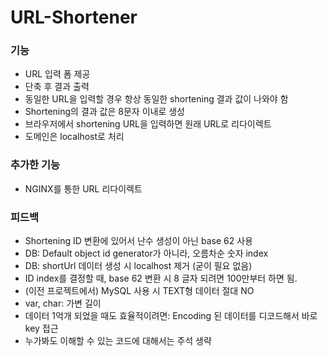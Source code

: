 # URL-Shortener

### 기능
- URL 입력 폼 제공
- 단축 후 결과 출력
- 동일한 URL을 입력할 경우 항상 동일한 shortening 결과 값이 나와야 함
- Shortening의 결과 값은 8문자 이내로 생성
- 브라우저에서 shortening URL을 입력하면 원래 URL로 리다이렉트
- 도메인은 localhost로 처리

### 추가한 기능
- NGINX를 통한 URL 리다이렉트

### 피드백
- Shortening ID 변환에 있어서 난수 생성이 아닌 base 62 사용
- DB: Default object id generator가 아니라, 오름차순 숫자 index
- DB: shortUrl 데이터 생성 시 localhost 제거 (굳이 필요 없음)
- ID index를 결정할 때, base 62 변환 시 8 글자 되려면 100만부터 하면 됨.
- (이전 프로젝트에서) MySQL 사용 시 TEXT형 데이터 절대 NO
- var, char: 가변 길이
- 데이터 1억개 되었을 때도 효율적이려면: Encoding 된 데이터를 디코드해서 바로 key 접근
- 누가봐도 이해할 수 있는 코드에 대해서는 주석 생략
